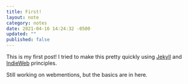 ```yaml
---
title: First!
layout: note
category: notes
date: 2021-04-16 14:24:32 -0500
updated: ""
published: false
---
```


This is my first post! I tried to make this pretty quickly using [Jekyll](https://jekyllrb.com/) and [IndieWeb](https://indieweb.org/) principles.

Still working on webmentions, but the basics are in here.